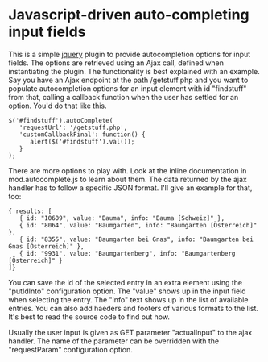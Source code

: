 # Javascript-driven auto-completing input fields

This is a simple [jquery](http://jquery.com) plugin to provide autocompletion
options for input fields. The options are retrieved using an Ajax call, defined
when instantiating the plugin. The functionality is best explained with an
example. Say you have an Ajax endpoint at the path /getstuff.php and you want to
populate autocompletion options for an input element with id "findstuff" from
that, calling a callback function when the user has settled for an option. You'd
do that like this.

    $('#findstuff').autoComplete(
       'requestUrl': '/getstuff.php',
       'customCallbackFinal': function() {
          alert($('#findstuff').val());
       }
    );

There are more options to play with. Look at the inline documentation in
mod.autocomplete.js to learn about them. The data returned by the ajax handler
has to follow a specific JSON format. I'll give an example for that, too:

    { results: [
       { id: "10609", value: "Bauma", info: "Bauma [Schweiz]" },
       { id: "8064", value: "Baumgarten", info: "Baumgarten [Österreich]" },
       { id: "8355", value: "Baumgarten bei Gnas", info: "Baumgarten bei Gnas [Österreich]" },
       { id: "9931", value: "Baumgartenberg", info: "Baumgartenberg [Österreich]" }
    ]}

You can save the id of the selected entry in an extra element using the "putIdInto"
configuration option. The "value" shows up in the input field when selecting
the entry. The "info" text shows up in the list of available entries. You can
also add haeders and footers of various formats to the list. It's best to read
the source code to find out how.

Usually the user input is given as GET parameter "actualInput" to the ajax
handler. The name of the parameter can be overridden with the "requestParam"
configuration option.

